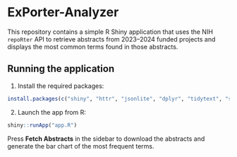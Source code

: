 # ExPorter-Analyzer

This repository contains a simple R Shiny application that uses the NIH `repoRter` API to retrieve abstracts from 2023–2024 funded projects and displays the most common terms found in those abstracts.

## Running the application

1. Install the required packages:

```r
install.packages(c("shiny", "httr", "jsonlite", "dplyr", "tidytext", "stringr", "ggplot2"))
```

2. Launch the app from R:

```r
shiny::runApp("app.R")
```

Press **Fetch Abstracts** in the sidebar to download the abstracts and generate the bar chart of the most frequent terms.
